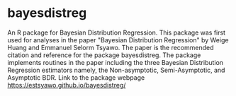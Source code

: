 # bayesdistreg
An R package for Bayesian Distribution Regression. This package was first used for analyses in the paper "Bayesian Distribution Regression" by Weige Huang  and Emmanuel Selorm Tsyawo. The paper is the recommended citation and reference for the package bayesdistreg. The package implements routines in the paper including the three Bayesian Distribution Regression estimators namely, the Non-asymptotic, Semi-Asymptotic, and Asymptotic BDR. Link to the package webpage https://estsyawo.github.io/bayesdistreg/
